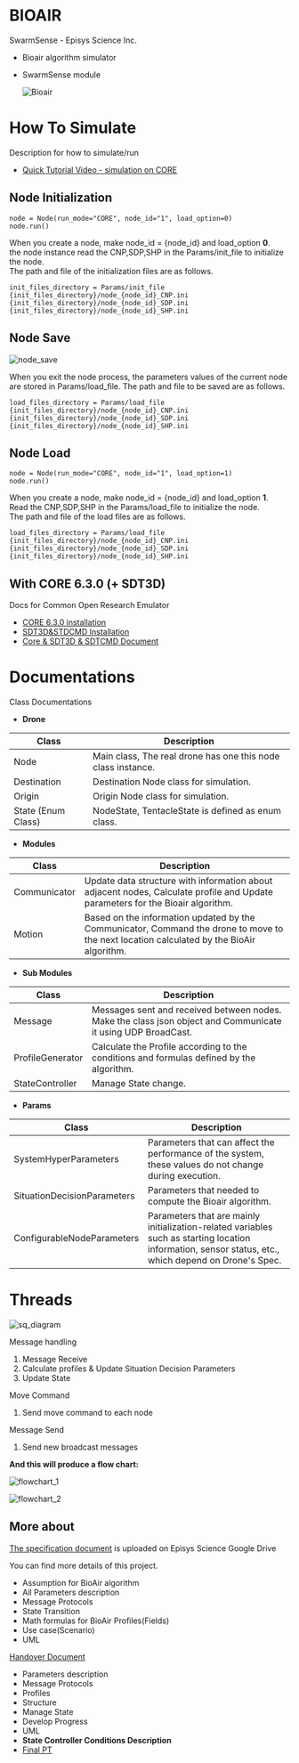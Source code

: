 # BIOAIR
  SwarmSense - Episys Science Inc.
  
- Bioair algorithm simulator
- SwarmSense module  
  
  ![Bioair](README/new_bioair.gif)
  
# How To Simulate
  
Description for how to simulate/run 
 * [Quick Tutorial Video - simulation on CORE](https://youtu.be/WWjVPhFlrtk)
## Node Initialization 
```
node = Node(run_mode="CORE", node_id="1", load_option=0)
node.run()
```
When you create a node, make node_id = {node_id} and load_option **0**.  
the node instance read the CNP,SDP,SHP in the Params/init_file to initialize the node.  
The path and file of the initialization files are as follows.

```
init_files_directory = Params/init_file
{init_files_directory}/node_{node_id}_CNP.ini 
{init_files_directory}/node_{node_id}_SDP.ini 
{init_files_directory}/node_{node_id}_SHP.ini
```

  
## Node Save  
  
  ![node_save](README/assets/new_bioair_save_node.gif)
  
When you exit the node process, the parameters values of the current node are stored in Params/load_file. 
The path and file to be saved are as follows.
  
```
load_files_directory = Params/load_file
{init_files_directory}/node_{node_id}_CNP.ini 
{init_files_directory}/node_{node_id}_SDP.ini 
{init_files_directory}/node_{node_id}_SHP.ini
```
 
## Node Load  
```
node = Node(run_mode="CORE", node_id="1", load_option=1)
node.run()
```

When you create a node, make node_id = {node_id} and load_option **1**.  
Read the CNP,SDP,SHP in the Params/load_file to initialize the node.  
The path and file of the load files are as follows.

```
load_files_directory = Params/load_file
{init_files_directory}/node_{node_id}_CNP.ini 
{init_files_directory}/node_{node_id}_SDP.ini 
{init_files_directory}/node_{node_id}_SHP.ini
```

## With CORE 6.3.0 (+ SDT3D)
Docs for Common Open Research Emulator
* [CORE 6.3.0 installation](./README/Core%206.3.0%20Installation.md)
* [SDT3D&STDCMD Installation](./README/SDT3D%26STDCMD%20Installation.md)
* [Core & SDT3D & SDTCMD Document](./README/Core%20%26%20SDT3D%20%26%20SDTCMD.md)
# Documentations 
  
Class Documentations
  
* **Drone**

| Class | Description |
|---|---|
| Node | Main class, The real drone has one this node class instance. |
| Destination | Destination Node class for simulation.|
| Origin | Origin Node class for simulation.|
| State (Enum Class) | NodeState, TentacleState is defined as enum class. |
* **Modules**

| Class | Description |
|---|---|
| Communicator | Update data structure with information about adjacent nodes, Calculate profile and Update parameters for the Bioair algorithm.|
| Motion |Based on the information updated by the Communicator, Command the drone to move to the next location calculated by the BioAir algorithm.|
* **Sub Modules**

| Class | Description |
|---|---|
| Message | Messages sent and received between nodes. Make the class json object and Communicate it using UDP BroadCast. |
| ProfileGenerator | Calculate the Profile according to the conditions and formulas defined by the algorithm. |
| StateController | Manage State change. |
* **Params**

| Class | Description |
|---|---|
| SystemHyperParameters | Parameters that can affect the performance of the system, these values do not change during execution.|
| SituationDecisionParameters | Parameters that needed to compute the Bioair algorithm. |
| ConfigurableNodeParameters | Parameters that are mainly initialization-related variables such as starting location information, sensor status, etc., which depend on Drone's Spec.|
  
  
# Threads  
  
![sq_diagram](README/sq_diagram.png)

Message handling 

 1. Message Receive
 2. Calculate profiles & Update Situation Decision Parameters
 3. Update State

Move Command

 1. Send move command to each node 

Message Send

 1. Send new broadcast messages

**And this will produce a flow chart:** 
 
![flowchart_1](README/flowchart_1.png)

![flowchart_2](README/flowchart_2.png)

  
## More about 
  
[The specification document](https://docs.google.com/presentation/d/1RRpPYpo1SYcAg3p6uRiLG_Vk5xtQTLHOOGk5UQG3RoM/edit#slide=id.p1) is uploaded on Episys Science Google Drive

You can find more details of this project.
- Assumption for BioAir algorithm
- All Parameters description
- Message Protocols
- State Transition
- Math formulas for BioAir Profiles(Fields)
- Use case(Scenario)
- UML 

[Handover Document](https://docs.google.com/presentation/d/1vLxhuoAuhWju66NC413iAarajFFkYxmlSkdguR8xaog/edit?usp=sharing)
- Parameters description
- Message Protocols
- Profiles
- Structure
- Manage State
- Develop Progress
- UML
- **State Controller Conditions Description**
- [Final PT](https://drive.google.com/file/d/1AJv11BVdUKNXMabEeCWy71HwCzSXGfn7/view?usp=sharing)
